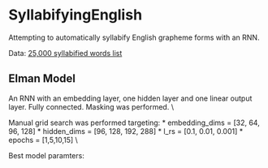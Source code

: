 # SyllabifyingEnglish
Attempting to automatically syllabify English grapheme forms with an RNN. 

Data: [25,000 syllabified words list](https://github.com/gautesolheim/25000-syllabified-words-list)


## Elman Model

An RNN with an embedding layer, one hidden layer and one linear output layer. Fully connected. Masking was performed. \

Manual grid search was performed targeting:
	* embedding_dims = [32, 64, 96, 128] 
    * hidden_dims = [96, 128, 192, 288] 
    * l_rs = [0.1, 0.01, 0.001]
    * epochs = [1,5,10,15] \

Best model paramters: 